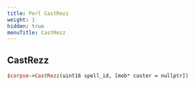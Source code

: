 ```yaml
---
title: Perl CastRezz
weight: 1
hidden: true
menuTitle: CastRezz
---
```

## CastRezz
```perl
$corpse->CastRezz(uint16 spell_id, [mob* caster = nullptr])
```